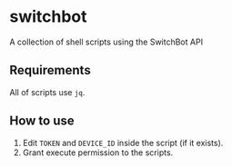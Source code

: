 # switchbot
A collection of shell scripts using the SwitchBot API

## Requirements
All of scripts use `jq`.

## How to use
1. Edit `TOKEN` and `DEVICE_ID` inside the script (if it exists).
1. Grant execute permission to the scripts.
